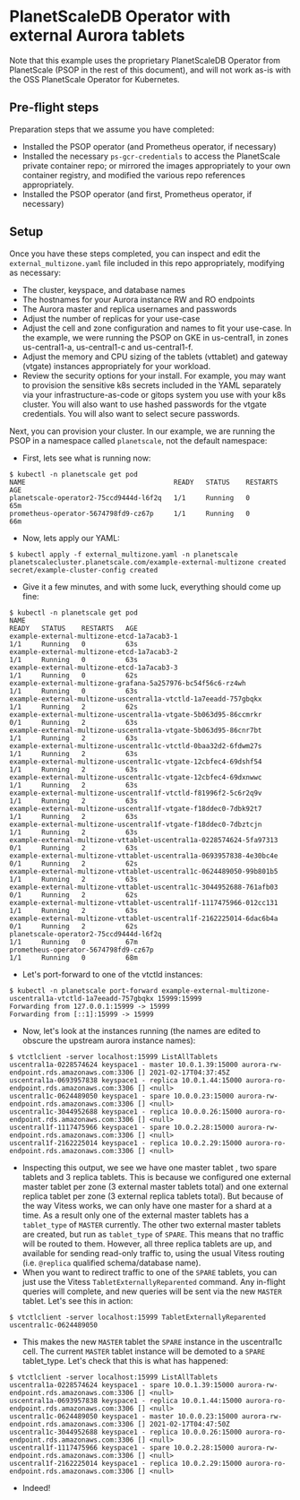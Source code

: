 # PlanetScaleDB Operator with external Aurora tablets

Note that this example uses the proprietary PlanetScaleDB Operator from
PlanetScale (PSOP in the rest of this document), and will not work as-is
with the OSS PlanetScale Operator for Kubernetes.

## Pre-flight steps

Preparation steps that we assume you have completed:
  * Installed the PSOP operator (and Prometheus operator, if necessary)
  * Installed the necessary `ps-gcr-credentials` to access the PlanetScale
  private container repo;  or mirrored the images appropriately to your
  own container registry, and modified the various repo references
  appropriately.
  * Installed the PSOP operator (and first, Prometheus operator, if necessary)

## Setup

Once you have these steps completed, you can inspect and edit the
`external_multizone.yaml` file included in this repo appropriately,
modifying as necessary:
  * The cluster, keyspace, and database names
  * The hostnames for your Aurora instance RW and RO endpoints
  * The Aurora master and replica usernames and passwords
  * Adjust the number of replicas for your use-case
  * Adjust the cell and zone configuration and names to fit your use-case.
  In the example, we were running the PSOP on GKE in us-central1, in zones
  us-central1-a, us-central1-c and us-central1-f.
  * Adjust the memory and CPU sizing of the tablets (vttablet) and gateway
  (vtgate) instances appropriately for your workload.
  * Review the security options for your install.  For example, you may
  want to provision the sensitive k8s secrets included in the YAML separately
  via your infrastructure-as-code or gitops system you use with your k8s
  cluster.  You will also want to use hashed passwords for the
  vtgate credentials.  You will also want to select secure passwords.

Next, you can provision your cluster.  In our example, we are running
the PSOP in a namespace called `planetscale`, not the default namespace:

  * First, lets see what is running now:
  ```
$ kubectl -n planetscale get pod 
NAME                                     READY   STATUS    RESTARTS   AGE
planetscale-operator2-75ccd9444d-l6f2q   1/1     Running   0          65m
prometheus-operator-5674798fd9-cz67p     1/1     Running   0          66m
  ```
  * Now, lets apply our YAML:
  ```
$ kubectl apply -f external_multizone.yaml -n planetscale
planetscalecluster.planetscale.com/example-external-multizone created
secret/example-cluster-config created
  ```
  * Give it a few minutes, and with some luck, everything should come up fine:
  ```
$ kubectl -n planetscale get pod 
NAME                                                                  READY   STATUS    RESTARTS   AGE
example-external-multizone-etcd-1a7acab3-1                            1/1     Running   0          63s
example-external-multizone-etcd-1a7acab3-2                            1/1     Running   0          63s
example-external-multizone-etcd-1a7acab3-3                            1/1     Running   0          62s
example-external-multizone-grafana-5a257976-bc54f56c6-rz4wh           1/1     Running   0          63s
example-external-multizone-uscentral1a-vtctld-1a7eeadd-757gbqkx       1/1     Running   2          62s
example-external-multizone-uscentral1a-vtgate-5b063d95-86ccmrkr       0/1     Running   2          63s
example-external-multizone-uscentral1a-vtgate-5b063d95-86cnr7bt       1/1     Running   2          63s
example-external-multizone-uscentral1c-vtctld-0baa32d2-6fdwm27s       1/1     Running   2          63s
example-external-multizone-uscentral1c-vtgate-12cbfec4-69dshf54       1/1     Running   2          63s
example-external-multizone-uscentral1c-vtgate-12cbfec4-69dxnwwc       1/1     Running   2          63s
example-external-multizone-uscentral1f-vtctld-f81996f2-5c6r2q9v       1/1     Running   2          63s
example-external-multizone-uscentral1f-vtgate-f18ddec0-7dbk92t7       1/1     Running   2          63s
example-external-multizone-uscentral1f-vtgate-f18ddec0-7dbztcjn       1/1     Running   2          63s
example-external-multizone-vttablet-uscentral1a-0228574624-5fa97313   0/1     Running   2          63s
example-external-multizone-vttablet-uscentral1a-0693957838-4e30bc4e   0/1     Running   2          62s
example-external-multizone-vttablet-uscentral1c-0624489050-99b801b5   1/1     Running   2          63s
example-external-multizone-vttablet-uscentral1c-3044952688-761afb03   0/1     Running   2          62s
example-external-multizone-vttablet-uscentral1f-1117475966-012cc131   1/1     Running   2          63s
example-external-multizone-vttablet-uscentral1f-2162225014-6dac6b4a   0/1     Running   2          62s
planetscale-operator2-75ccd9444d-l6f2q                                1/1     Running   0          67m
prometheus-operator-5674798fd9-cz67p                                  1/1     Running   0          68m
  ```
  * Let's port-forward to one of the vtctld instances:
  ```
$ kubectl -n planetscale port-forward example-external-multizone-uscentral1a-vtctld-1a7eeadd-757gbqkx 15999:15999
Forwarding from 127.0.0.1:15999 -> 15999
Forwarding from [::1]:15999 -> 15999
  ```
  * Now, let's look at the instances running (the names are edited to obscure
  the upstream aurora instance names):
  ```
$ vtctlclient -server localhost:15999 ListAllTablets
uscentral1a-0228574624 keyspace1 - master 10.0.1.39:15000 aurora-rw-endpoint.rds.amazonaws.com:3306 [] 2021-02-17T04:37:45Z
uscentral1a-0693957838 keyspace1 - replica 10.0.1.44:15000 aurora-ro-endpoint.rds.amazonaws.com:3306 [] <null>
uscentral1c-0624489050 keyspace1 - spare 10.0.0.23:15000 aurora-rw-endpoint.rds.amazonaws.com:3306 [] <null>
uscentral1c-3044952688 keyspace1 - replica 10.0.0.26:15000 aurora-ro-endpoint.rds.amazonaws.com:3306 [] <null>
uscentral1f-1117475966 keyspace1 - spare 10.0.2.28:15000 aurora-rw-endpoint.rds.amazonaws.com:3306 [] <null>
uscentral1f-2162225014 keyspace1 - replica 10.0.2.29:15000 aurora-ro-endpoint.rds.amazonaws.com:3306 [] <null>
  ```
  * Inspecting this output, we see we have one master tablet , two spare
  tablets and 3 replica tablets. This is because we configured one external
  master tablet per zone (3 external master tablets total) and one external
  replica tablet per zone (3 external replica tablets total).  But because
  of the way Vitess works, we can only have one master for a shard at a
  time.  As a result only one of the external master tablets has a
  `tablet_type` of `MASTER` currently.  The other two external master tablets
  are created, but run as `tablet_type` of `SPARE`.  This means that no
  traffic will be routed to them. However, all three replica tablets
  are up, and available for sending read-only traffic to, using the usual
  Vitess routing (i.e. `@replica` qualified schema/database name).
  * When you want to redirect traffic to one of the `SPARE` tablets,
  you can just use the Vitess `TabletExternallyReparented` command. Any
  in-flight queries will complete, and new queries will be sent via the
  new `MASTER` tablet. Let's see this in action:
  ```
$ vtctlclient -server localhost:15999 TabletExternallyReparented uscentral1c-0624489050
  ```
  * This makes the new `MASTER` tablet the `SPARE` instance in the
  uscentral1c cell.  The current `MASTER` tablet instance will be demoted
  to a `SPARE` tablet_type.  Let's check that this is what has happened:
  ```
$ vtctlclient -server localhost:15999 ListAllTablets
uscentral1a-0228574624 keyspace1 - spare 10.0.1.39:15000 aurora-rw-endpoint.rds.amazonaws.com:3306 [] <null>
uscentral1a-0693957838 keyspace1 - replica 10.0.1.44:15000 aurora-ro-endpoint.rds.amazonaws.com:3306 [] <null>
uscentral1c-0624489050 keyspace1 - master 10.0.0.23:15000 aurora-rw-endpoint.rds.amazonaws.com:3306 [] 2021-02-17T04:47:50Z
uscentral1c-3044952688 keyspace1 - replica 10.0.0.26:15000 aurora-ro-endpoint.rds.amazonaws.com:3306 [] <null>
uscentral1f-1117475966 keyspace1 - spare 10.0.2.28:15000 aurora-rw-endpoint.rds.amazonaws.com:3306 [] <null>
uscentral1f-2162225014 keyspace1 - replica 10.0.2.29:15000 aurora-ro-endpoint.rds.amazonaws.com:3306 [] <null>
  ```
  * Indeed!
